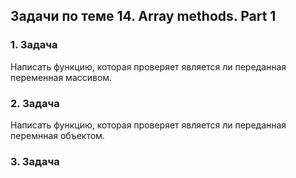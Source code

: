 ## Задачи по теме 14. Array methods. Part 1 ##

### 1. Задача
Написать функцию, которая проверяет является ли переданная переменная массивом.

### 2. Задача
Написать функцию, которая проверяет является ли переданная перемнная объектом.

### 3. Задача